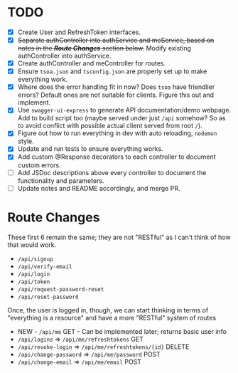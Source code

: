 # TODO
- [x] Create User and RefreshToken interfaces.
- [x] ~~Separate authController into authService and meService, based on notes in the ***Route Changes*** section below.~~ Modify existing authController into authService.
- [x] Create authController and meController for routes.
- [x] Ensure `tsoa.json` and `tsconfig.json` are properly set up to make everything work.
- [x] Where does the error handling fit in now? Does `tsoa` have friendlier errors? Default ones are not suitable for clients. Figure this out and implement.
- [x] Use `swagger-ui-express` to generate API documentation/demo webpage. Add to build script too (maybe served under just `/api` somehow? So as to avoid conflict with possible actual client served from root `/`).
- [x] Figure out how to run everything in dev with auto reloading, `nodemon` style.
- [x] Update and run tests to ensure everything works.
- [x] Add custom @Response decorators to each controller to document custom errors.
- [ ] Add JSDoc descriptions above every controller to document the functionality and parameters.
- [ ] Update notes and README accordingly, and merge PR.

# Route Changes
These first 6 remain the same; they are not "RESTful" as I can't think of how that would work.
- `/api/signup`
- `/api/verify-email`
- `/api/login`
- `/api/token`
- `/api/request-password-reset`
- `/api/reset-password`

Once, the user is logged in, though, we can start thinking in terms of "everything is a resource" and have a more "RESTful" system of routes
- NEW - `/api/me` GET - Can be implemented later; returns basic user info
- `/api/logins` => `/api/me/refreshtokens` GET
- `/api/revoke-login` => `/api/me/refreshtokens/{id}` DELETE
- `/api/change-password` => `/api/me/password` POST
- `/api/change-email` => `/api/me/email` POST